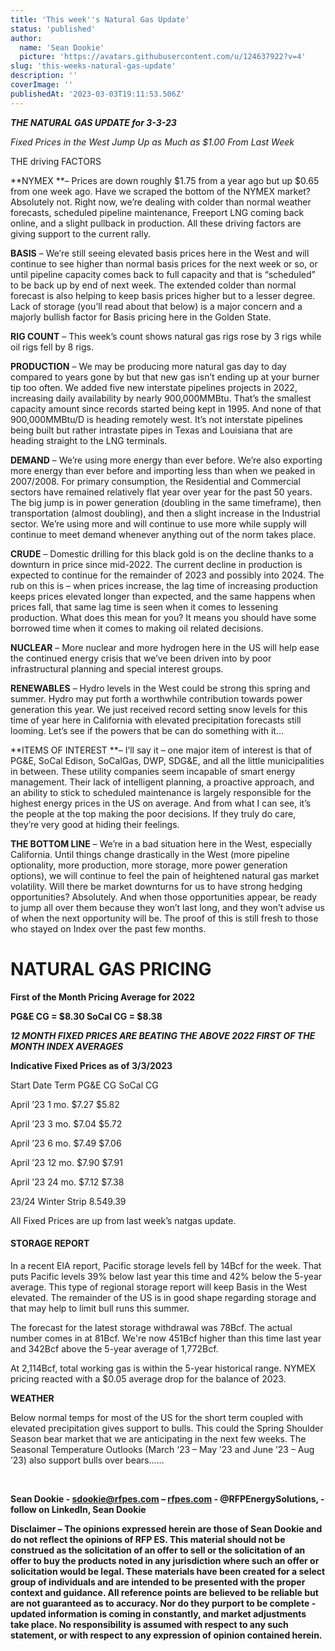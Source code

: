 ```yaml
---
title: 'This week''s Natural Gas Update'
status: 'published'
author:
  name: 'Sean Dookie'
  picture: 'https://avatars.githubusercontent.com/u/124637922?v=4'
slug: 'this-weeks-natural-gas-update'
description: ''
coverImage: ''
publishedAt: '2023-03-03T19:11:53.506Z'
---
```


***THE NATURAL GAS UPDATE for 3-3-23***



*Fixed Prices in the West Jump Up as Much as $1.00 From Last Week*

THE driving FACTORS

**NYMEX **– Prices are down roughly $1.75 from a year ago but up $0.65 from one week ago. Have we scraped the bottom of the NYMEX market? Absolutely not. Right now, we’re dealing with colder than normal weather forecasts, scheduled pipeline maintenance, Freeport LNG coming back online, and a slight pullback in production. All these driving factors are giving support to the current rally.

**BASIS** – We’re still seeing elevated basis prices here in the West and will continue to see higher than normal basis prices for the next week or so, or until pipeline capacity comes back to full capacity and that is “scheduled” to be back up by end of next week. The extended colder than normal forecast is also helping to keep basis prices higher but to a lesser degree. Lack of storage (you’ll read about that below) is a major concern and a majorly bullish factor for Basis pricing here in the Golden State.

**RIG COUNT** – This week’s count shows natural gas rigs rose by 3 rigs while oil rigs fell by 8 rigs.

**PRODUCTION** – We may be producing more natural gas day to day compared to years gone by but that new gas isn’t ending up at your burner tip too often. We added five new interstate pipelines projects in 2022, increasing daily availability by nearly 900,000MMBtu. That’s the smallest capacity amount since records started being kept in 1995. And none of that 900,000MMBtu/D is heading remotely west. It’s not interstate pipelines being built but rather intrastate pipes in Texas and Louisiana that are heading straight to the LNG terminals.

**DEMAND** – We’re using more energy than ever before. We’re also exporting more energy than ever before and importing less than when we peaked in 2007/2008. For primary consumption, the Residential and Commercial sectors have remained relatively flat year over year for the past 50 years. The big jump is in power generation (doubling in the same timeframe), then transportation (almost doubling), and then a slight increase in the Industrial sector. We’re using more and will continue to use more while supply will continue to meet demand whenever anything out of the norm takes place.

**CRUDE** – Domestic drilling for this black gold is on the decline thanks to a downturn in price since mid-2022. The current decline in production is expected to continue for the remainder of 2023 and possibly into 2024. The rub on this is – when prices increase, the lag time of increasing production keeps prices elevated longer than expected, and the same happens when prices fall, that same lag time is seen when it comes to lessening production. What does this mean for you? It means you should have some borrowed time when it comes to making oil related decisions.

**NUCLEAR** – More nuclear and more hydrogen here in the US will help ease the continued energy crisis that we’ve been driven into by poor infrastructural planning and special interest groups.

**RENEWABLES** – Hydro levels in the West could be strong this spring and summer. Hydro may put forth a worthwhile contribution towards power generation this year. We just received record setting snow levels for this time of year here in California with elevated precipitation forecasts still looming. Let’s see if the powers that be can do something with it…



**ITEMS OF INTEREST **– I’ll say it – one major item of interest is that of PG&E, SoCal Edison, SoCalGas, DWP, SDG&E, and all the little municipalities in between. These utility companies seem incapable of smart energy management. Their lack of intelligent planning, a proactive approach, and an ability to stick to scheduled maintenance is largely responsible for the highest energy prices in the US on average. And from what I can see, it’s the people at the top making the poor decisions. If they truly do care, they’re very good at hiding their feelings.

**THE BOTTOM LINE** – We’re in a bad situation here in the West, especially California. Until things change drastically in the West (more pipeline optionality, more production, more storage, more power generation options), we will continue to feel the pain of heightened natural gas market volatility. Will there be market downturns for us to have strong hedging opportunities? Absolutely. And when those opportunities appear, be ready to jump all over them because they won’t last long, and they won’t advise us of when the next opportunity will be. The proof of this is still fresh to those who stayed on Index over the past few months.

# **NATURAL GAS PRICING**

**First of the Month Pricing Average for 2022**

**PG&E CG = $8.30 SoCal CG = $8.38**

***12 MONTH FIXED PRICES ARE BEATING THE ABOVE 2022 FIRST OF THE MONTH INDEX AVERAGES***

**Indicative Fixed Prices as of 3/3/2023**

Start Date Term PG&E CG SoCal CG

April ’23 1 mo. $7.27 $5.82

April ’23 3 mo. $7.04 $5.72

April ’23 6 mo. $7.49 $7.06

April ’23 12 mo. $7.90 $7.91

April ’23 24 mo. $7.12 $7.38

23/24 Winter Strip $8.54 $9.39

All Fixed Prices are up from last week’s natgas update.

#### **STORAGE REPORT**

In a recent EIA report, Pacific storage levels fell by 14Bcf for the week. That puts Pacific levels 39% below last year this time and 42% below the 5-year average. This type of regional storage report will keep Basis in the West elevated. The remainder of the US is in good shape regarding storage and that may help to limit bull runs this summer.

The forecast for the latest storage withdrawal was 78Bcf. The actual number comes in at 81Bcf. We're now 451Bcf higher than this time last year and 342Bcf above the 5-year average of 1,772Bcf.<br>

At 2,114Bcf, total working gas is within the 5-year historical range. NYMEX pricing reacted with a $0.05 average drop for the balance of 2023.

**WEATHER**

Below normal temps for most of the US for the short term coupled with elevated precipitation gives support to bulls. This could the Spring Shoulder Season bear market that we are anticipating in the next few weeks. The Seasonal Temperature Outlooks (March ‘23 – May ’23 and June ’23 – Aug ’23) also support bulls over bears……











<br>





**Sean Dookie - **[**sdookie@rfpes.com**](mailto:sdookie@rfpes.com)** – **[**rfpes.com**](http://rfpes.com)** \- @RFPEnergySolutions, - follow on LinkedIn, Sean Dookie**

**Disclaimer – The opinions expressed herein are those of Sean Dookie and do not reflect the opinions of RFP ES. This material should not be construed as the solicitation of an offer to sell or the solicitation of an offer to buy the products noted in any jurisdiction where such an offer or solicitation would be legal. These materials have been created for a select group of individuals and are intended to be presented with the proper context and guidance. All reference points are believed to be reliable but are not guaranteed as to accuracy. Nor do they purport to be complete - updated information is coming in constantly, and market adjustments take place. No responsibility is assumed with respect to any such statement, or with respect to any expression of opinion contained herein.**



